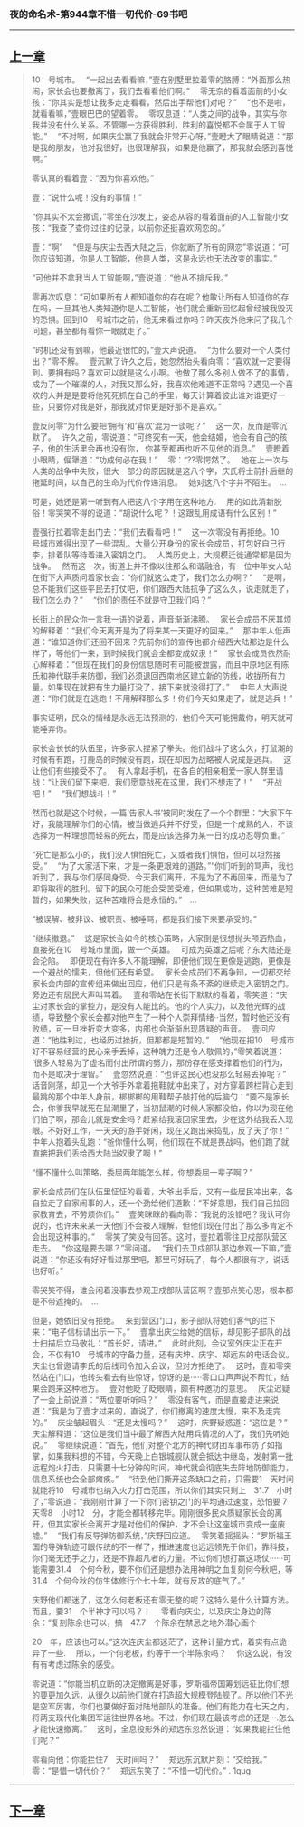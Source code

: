 ### 夜的命名术-第944章不惜一切代价-69书吧

--------
[上一章](./5c0fb0075c7147fa41e395fe6f5468c9.md)
--------


>
>
>
>10　号城市。　
>“一起出去看看嘛，”壹在别墅里拉着零的胳膊：“外面那么热闹，家长会也要撤离了，我们去看看他们啊。”　
>零无奈的看着面前的小女孩：“你其实是想让我多走走看看，然后出手帮他们对吧？”　
>“也不是啦，就看看嘛，”壹眼巴巴的望着零。　
>零叹息道：“人类之间的战争，其实与你我并没有什么关系。不管哪一方获得胜利，胜利的喜悦都不会属于人工智能。”　
>“不对啊，如果庆尘赢了我就会非常开心呀，”壹瞪大了眼睛说道：“那是我的朋友，他对我很好，也很理解我，如果是他赢了，那我就会感到喜悦啊。”
>
>零认真的看着壹：“因为你喜欢他。”
>
>壹：“说什么呢！没有的事情！”
>
>“你其实不太会撒谎，”零坐在沙发上，姿态从容的看着面前的人工智能小女孩：“我查了查你过往的记录，以前你还挺喜欢网恋的。”
>
>壹：“啊”　
>“但是与庆尘去西大陆之后，你就断了所有的网恋”零说道：“可你应该知道，你是人工智能，他是人类，这是永远也无法改变的事实。”
>
>“可他并不拿我当人工智能啊，”壹说道：“他从不排斥我。”
>
>零再次叹息：“可如果所有人都知道你的存在呢？他敢让所有人知道你的存在吗，一旦其他人类知道你是人工智能，他们就会重新回忆起曾经被我毁灭的恐惧。回到10　号城市之前，他无来看过你吗？昨天夜外他来问了我几个问题，甚至都有看你一眼就走了。”
>
>“时机还没有到嘛，他最近很忙的，”壹大声说道。　
>“为什么要对一个人类付出？”零不解。　
>壹沉默了许久之后，她忽然抬头看向零：“喜欢就一定要得到、要拥有吗？喜欢可以就是这么小啊。他做了那么多别人做不了的事情，成为了一个璀璨的人，对我又那么好，我喜欢他难道不正常吗？遇见一个喜欢的人并是是要将他死死抓在自己的手里，每天计算着彼此谁对谁更好一些，只要你对我是好，那我就对你更是好那不是喜欢。”
>
>壹反问零“为什么要把‘拥有’和‘喜欢’混为一谈呢？”　
>这一次，反而是零沉默了。　
>许久之前，零说道：“可终究有一天，他会结婚，他会有自己的孩子，他的生活里会再也没有你，
>你甚至都再也听不见他的消息。”　
>壹瞪着小眼睛，倔犟道：“功成何必在我！”　
>零：“??零愕然了。　
>她在上一次与人类的战争中失败，很大一部分的原因就是这八个字，庆氏将士前扑后继的拖延时间，以自己的生命为代价传递消息。　
>她对这八个字并不陌生。　…
>
>可是，她还是第一听到有人把这八个字用在这种地方.　
>用的如此清新脱俗！零哭笑不得的说道：“胡说什么呢？！这跟乱用成语有什么区别！”
>
>壹强行拉着零走出门去：“我们去看看吧！”　
>这一次零没有再拒绝。10　号城市难得出现了一些混乱。大量公开身份的家长会成员，打包好自己行李，排着队等待着进入密钥之门。　
>人类历史上，大规模迁徙通常都是因为战争。　
>然而这一次，街道上并不像以往那么和谐融洽，有一位中年女人站在街下大声质问着家长会：“你们就这么走了，我们怎么办啊？”　
>“是啊，总不能我们这些平民去打仗吧，你们跟西大陆抗争了这么久，说走就走了，我们怎么办？”　
>“你们的责任不就是守卫我们吗？”
>
>长街上的民众你一言我一语的说着，声音渐渐沸腾。　
>家长会成员不厌其烦的解释着：“我们今天离开是为了将来某一天更好的回来。”　
>那中年人低声道：“谁知道你们还回不回来？先前你们的宣传也都介绍西大陆那边是什么样了，等他们一来，到时候我们就会全都变成奴隶！”　
>家长会成员依然耐心解释着：“但现在我们的身份信息随时有可能被泄露，而且中原地区有陈氏和神代联手来防御，我们必须退回西南地区建立新的防线，收拢所有力量。如果现在就把有生力量打没了，接下来就没得打了。”　
>中年人大声说道：“你们就是在逃跑！不用解释那么多！你们今天如果走了，就是逃兵！”
>
>事实证明，民众的情绪是永远无法预测的，他们今天可能拥戴你，明天就可能唾弃你。
>
>家长会长长的队伍里，许多家人捏紧了拳头。他们战斗了这么久，打鼠潮的时候有有跑，打鹿岛的时候没有跑，现在却因为战略被人说成是逃兵。　
>这让他们有些接受不了。　
>有人拿起手机，在各自的相亲相爱一家人群里请战：“让我们留下来吧，我们愿意战死在这里，我们不想走了！”　
>“开战吧！”　
>“我们想战斗！”
>
>然而也就是这个时候，一篇‘告家人书’被同时发在了一个个群里：“大家下午好，我能理解你们的心情，被当做逃兵并不好受，但是一个成熟的人，不该选择为一种理想而轻易的死去，而是应该选择为某一日的成功忍辱负重。”
>
>“死亡是那么小的，我们没人惧怕死亡，又或者我们惧怕，但可以坦然接受。”　
>“为了大家活下来，才是一条更艰难的道路。”“你们听到的骂声，我也听到了，我与你们感同身受。今天我们离开，不是为了不再回来，而是为了即将取得的胜利。留下的民众可能会受苦受难，但如果成功，这种苦难是短暂的，如果失败，这种苦难将会是永恒的。”　…
>
>“被误解、被非议、被职责、被唾骂，都是我们接下来要承受的。”
>
>“继续撤退。”　
>这是家长会如今的核心策略，大家倒是很想抛头颅洒热血，直接死在10　号城市里面，做一个英雄。　
>可成为英雄之后呢？东大陆还是会沦陷。　
>即便现在有许多人不能理解，即便他们现在更像是逃跑，更像是一个避战的懦夫，但他们还有希望。　
>家长会成员们不再争辩，一切都交给家长会内部的宣传组来做出回应，他们只是有条不紊的继续走入密钥之门。　
>旁边还有居民大声叫骂着。　
>壹和零站在长街下默默的看着，零笑道：“庆尘对家长会的掌控力，是没有人能比的。他的个人实力，以及他光辉的战绩，导致整个家长会都对他产生了一种个人崇拜情绪··当然，暂时他还没有败绩，可一旦挫折变大变多，内部也会渐渐出现质疑的声音。　
>壹回应道：“他胜利过，也经历过挫折，但那都是短暂的。”　
>“他现在把10　号城市好不容易经营的民心亲手丢掉，这种魄力还是令人敬佩的，”零笑着说道：　
>‘很多人轻易为了虚名而付出所谓的努力，那份存在感支撑着他们的行为，而不是取决于理智。”　
>壹忽然说道：“也许这民心也没那么轻易丢掉呢？”　
>话音刚落，却见一个大爷手外拿着拖鞋就冲出来了，对方穿着跨栏背心走到最跳的那个中年人身前，梆梆梆的用鞋帮子敲打他的后脑勺：“要不是家长会，你爹我早就死在鼠潮里了，当初鼠潮的时候人家都没怕，你以为现在他们怕了啊，那会儿就是安全吗？赶紧给我滚回家里去，少在这外给我丢人现眼。不好好工作，一天天的游手好闲，现在又跑出来捣乱，反了天了你！”　
>中年人抱着头乱跑：“爸你懂什么啊，他们现在不就是畏战吗，他们跑了就直接把我们丢给西大陆当奴隶了啊！”
>
>“懂不懂什么叫策略，委屈两年能怎么样，你想委屈一辈子啊？”
>
>家长会成员们在队伍里怔怔的看着，大爷出手后，又有一些居民冲出来，各自拉走了自家闹事的人，还一个劲给他们道歉：“不好意思，我们自己拉回家教育去，不劳烦你们。”　
>壹笑眯眯的看向零：“我说的没错吧？我认可你说的，也许未来某一天他们不会被人理解，但他们现在付出了那么多肯定不会出现这种事的。”　
>零笑了笑没有回答。这时，壹拉着零往卫戍部队营区走去。　
>“你这是要去哪？”零问道。　
>“我们去卫戍部队那边参观一下嘛，”壹说道：“你还没有好好看过那里吧，那里可好玩了，每个人都很有才，说话也好听。”
>
>零哭笑不得，谁会闲着没事去参观卫戍部队营区啊？壹那点笑心思，根本都是不带遮掩的。　…
>
>但是，她依旧没有拒绝。　
>来到营区门口，影子部队将她们客气的拦下来：“电子信标请出示一下。”　
>壹拿出庆尘给她的信标，却见影子部队的战士扫描后立马敬礼：“首长好，请进。”　
>此时此刻，会议室外庆尘正在开会，不仅有10　号城市的守备力量，还有庆坤、庆宇、郑远东的电话会议。庆尘也曾邀请李氏的后线司令加入会议，但对方拒绝了。　
>这时，壹和零突然站在门口，他转头看去有些惊讶，惊讶的是·····零口口声声说不帮忙，结果会跑来这种地方。　
>壹对他眨了眨眼睛，颇有种邀功的意思。　
>庆尘迟疑了一会上前说道：“两位要听听吗？”　
>零没有客气，而是直接走进来说道：“我是为了壹才过来的，直说了，你们撤离的速度太慢，来不及走完的。”　
>庆尘皱起眉头：“还是太慢吗？”　
>这时，庆野疑惑道：“这位是？”　
>庆尘解释道：“这位是我们当中最了解西大陆用兵情况的人了，我们先听她说。”　
>零继续说道：“首先，他们对整个北方的神代财团军事布防了如指掌，如果我料想的不错，今天晚上白银城舰队就会抵达中继岛，发射第一批远程炮火打击，只需要十七分钟的时间，神代就会彻底失去阵地防御能力，信息系统也会全部瘫痪。”　
>“待到他们撕开这条缺口之前，只需要1　天时间就能将10　号城市也纳入火力打击范围，所以你们其实只剩上　31.7　小时了，”零说道：“我刚刚计算了一下你们密钥之门的平均通过速度，恐怕要
>7　天零8　小时12　分，才能全都转移完毕。刚刚很多民众质疑家长会的离开，但其实家长会离开才是对他们的保护，才不会让这座城市变成一座废墟。”　
>“我们有反导弹防御系统，”庆野回应道。　
>零笑着摇摇头：“罗斯福王国的导弹轨迹可跟传统的不一样了，推进速度也远远领先于你们，靠科技，你们毫无还手之力，还是不靠超凡者的力量。不过你们想打赢这场仗······可能需要31.4　个何今秋，要不你们还是想办法用神明之血复刻何今秋吧，等　31.4　个何今秋的仿生体修行个七十年，就有反攻的底气了。”
>
>庆野他们都迷了，这怎么何老板还有零无整的呢？这特么是什么计算方法。　
>而且，要31　个半神才可以吗？！　
>零看向庆尘，以及庆尘身边的陈余：“复刻陈余也可以，搞　47.7　个陈余在禁忌之地外潜心画个
>
>20　年，应该也可以。”这次连庆尘都迷茫了，这种计量方式，着实有点诡异了一些.　
>所以，一个何老板，约等于一个半陈余吗？　
>你这么说，有没有有考虑过陈余的感受。
>
>零说道：“你能当机立断的决定撤离是好事，罗斯福帝国筹划远征比你们想的要更加久远，从很久以前他们就在打造超大规模登陆舰了。所以他们不光是空军厉害，你们也要做好面对陆地部队的准备。他们有能力在七天之内，将两支现代化集团军运往世界各地。不过，你们现在最该考虑的还是···.怎么才能快速撤离。”　
>这时，全息投影外的郑远东忽然说道：“如果我能拦住他们呢？”
>
>零看向他：你能拦住7　天时间吗？”　
>郑远东沉默片刻：“交给我。”　零：“是惜一切代价？”　
>郑远东笑了：“不惜一切代价。”
>.
>1qug.
>
>
>

--------
[下一章](./b11736f87e3f7b50088baa938a7963d6.md)
--------
